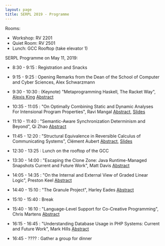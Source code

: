 ```yaml
---
layout: page
title: SERPL 2019 - Programme
---
```


Rooms:
  - Workshop: RV 2201
  - Quiet Room: RV 2501
  - Lunch: GCC Rooftop (take elevator 1)

SERPL Programme on May 11, 2019:

- 8:30 - 9:15 : Registration and Snacks
- 9:15 - 9:25 : Opening Remarks from the Dean of the School of Computer and Cyber Sciences, Alex Schwarzmann
- 9:30 - 10:30 : (Keynote) "Metaprogramming Haskell, The Racket Way", [Alexis King](https://lexi-lambda.github.io/resume.html)
    [Abstract](includes/abstracts/Alexis-King.html)

- 10:35 - 11:05 : "On Optimally Combining Static and Dynamic Analyses For Intensional Program Properties", Ravi Mangal
    [Abstract](includes/abstracts/Ravi-Mangal.pdf), [Slides](includes/slides/Ravi-Mangal.pdf)
    
- 11:10 - 11:40 : "Semantic-Aware Synchronization Determinism and Beyond", Qi Zhao
    [Abstract](includes/abstracts/Qi-Zhao.pdf)

- 11:45 - 12:20 : "Structural Equivalence in Reversible Calculus of Communicating Systems", Clément Aubert
    [Abstract](includes/abstracts/Clement-Aubert.pdf), [Slides](includes/slides/Clement-Aubert.pdf)

- 12:30 - 13:25 : Lunch on the rooftop of the GCC
- 13:30 - 14:00 : "Escaping the Clone Zone: Java Runtime-Managed Snapshots Current and Future Work", Matt Davis
    [Abstract](includes/abstracts/Matt-Davis.pdf)

- 14:05 - 14:35 : "On the Internal and External View of Graded Linear Logic", Preston Keel
    [Abstract](includes/abstracts/Preston-Keel.pdf)

- 14:40 - 15:10 : "The Granule Project", Harley Eades
    [Abstract](includes/abstracts/Harley-Eades.pdf)

- 15:10 - 15:40 : Break
- 15:40 - 16:10 : "Language-Level Support for Co-Creative Programming", Chris Martens
    [Abstract](includes/abstracts/Chris-Martens.pdf)

- 16:15 - 16:45 : "Understanding Database Usage in PHP Systems: Current and Future Work", Mark Hills
    [Abstract](includes/abstracts/Mark-Hills.pdf)

- 16:45 - ???? : Gather a group for dinner
